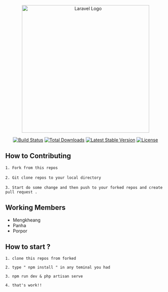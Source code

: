 <p align="center"><a href="https://laravel.com" target="_blank"><img src="https://raw.githubusercontent.com/laravel/art/master/logo-lockup/5%20SVG/2%20CMYK/1%20Full%20Color/laravel-logolockup-cmyk-red.svg" width="400" alt="Laravel Logo"></a></p>

<p align="center">
<a href="https://travis-ci.org/laravel/framework"><img src="https://travis-ci.org/laravel/framework.svg" alt="Build Status"></a>
<a href="https://packagist.org/packages/laravel/framework"><img src="https://img.shields.io/packagist/dt/laravel/framework" alt="Total Downloads"></a>
<a href="https://packagist.org/packages/laravel/framework"><img src="https://img.shields.io/packagist/v/laravel/framework" alt="Latest Stable Version"></a>
<a href="https://packagist.org/packages/laravel/framework"><img src="https://img.shields.io/packagist/l/laravel/framework" alt="License"></a>
</p>

## How to Contributing

```1. Fork from this repos``` <br><br>
```2. Git clone repos to your local directory``` <br><br>
```3. Start do some change and then push to your forked repos and create pull request .```

## Working Members 
- Mengkheang
- Panha
- Porpor

## How to start ? 

```
1. clone this repos from forked

2. type " npm install " in any teminal you had

3. npm run dev & php artisan serve

4. that's work!!

```
